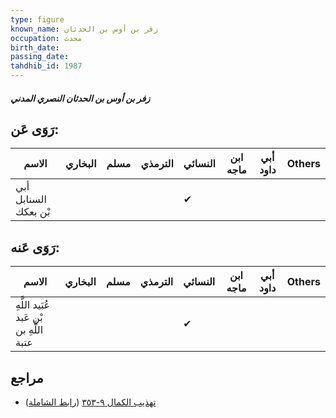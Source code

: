 ```yaml
---
type: figure
known_name: زفر بن أوس بن الحدثان
occupation: محدث
birth_date:
passing_date:
tahdhib_id: 1987
---
```

##### زفر بن أوس بن الحدثان النصري المدني

## رَوَى عَن:
| الاسم                | البخاري | مسلم | الترمذي | النسائي | ابن ماجه | أبي داود | Others |
| -------------------- | ------- | ---- | ------- | ------- | -------- | -------- | ------ |
| أبي السنابل بْن بعكك |         |      |         | ✔       |          |          |        |
## رَوَى عَنه:
| الاسم                                    | البخاري | مسلم | الترمذي | النسائي | ابن ماجه | أبي داود | Others |
| ---------------------------------------- | ------- | ---- | ------- | ------- | -------- | -------- | ------ |
| عُبَيد اللَّهِ بْنِ عَبد اللَّهِ بن عتبة |         |      |         | ✔       |          |          |        |
## مراجع
- [تهذيب الكمال ٩-٣٥٣](obsidian://open?vault=Tahdhib-al-Kamal&file=Figures/١٩٨٧-زفر%20بن%20أوس%20بن%20الحدثان%20النصري%20المدني) ([رابط الشاملة](https://shamela.ws/book/3722/4593))